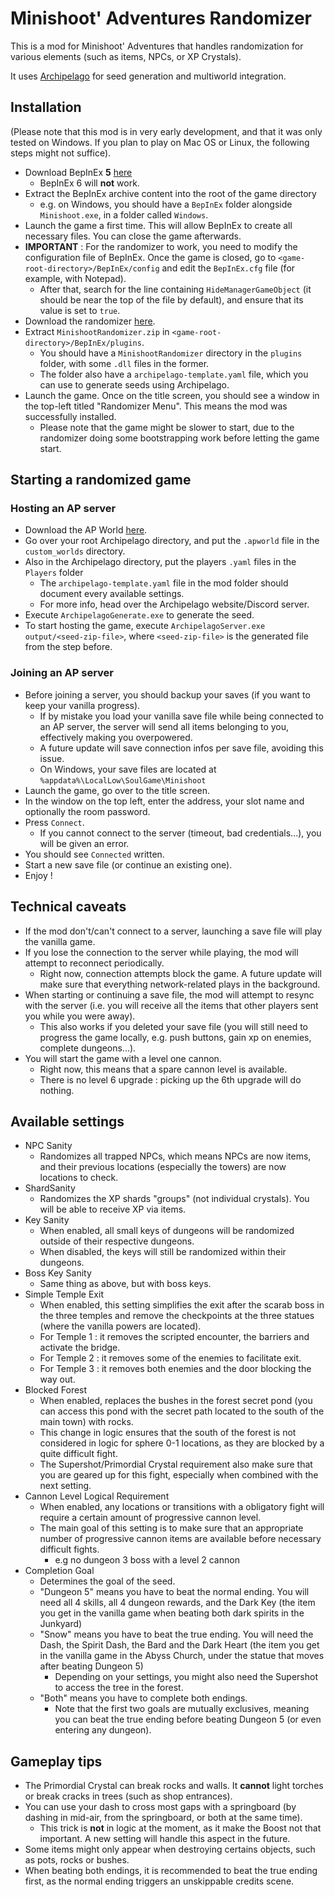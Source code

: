 # Minishoot' Adventures Randomizer

This is a mod for Minishoot' Adventures that handles randomization for various elements (such as items, NPCs, or XP Crystals).

It uses [Archipelago](https://archipelago.gg) for seed generation and multiworld integration.

## Installation

(Please note that this mod is in very early development, and that it was only tested on Windows. If you plan to play on Mac OS or Linux, the following steps might not suffice).

* Download BepInEx **5** [here](https://github.com/BepInEx/BepInEx/releases)
    * BepInEx 6 will **not** work.
* Extract the BepInEx archive content into the root of the game directory
    * e.g. on Windows, you should have a `BepInEx` folder alongside `Minishoot.exe`, in a folder called `Windows`.
* Launch the game a first time. This will allow BepInEx to create all necessary files. You can close the game afterwards.
* **IMPORTANT** : For the randomizer to work, you need to modify the configuration file of BepInEx. Once the game is closed, go to `<game-root-directory>/BepInEx/config` and edit the `BepInEx.cfg` file (for example, with Notepad).
    * After that, search for the line containing `HideManagerGameObject` (it should be near the top of the file by default), and ensure that its value is set to `true`.
* Download the randomizer [here](https://github.com/TheNooodle/MinishootRandomizer/releases).
* Extract `MinishootRandomizer.zip` in `<game-root-directory>/BepInEx/plugins`.
    * You should have a `MinishootRandomizer` directory in the `plugins` folder, with some `.dll` files in the former.
    * The folder also have a `archipelago-template.yaml` file, which you can use to generate seeds using Archipelago.
* Launch the game. Once on the title screen, you should see a window in the top-left titled "Randomizer Menu". This means the mod was successfully installed.
    * Please note that the game might be slower to start, due to the randomizer doing some bootstrapping work before letting the game start.

## Starting a randomized game

### Hosting an AP server

* Download the AP World [here](https://github.com/TheNooodle/Archipelago/releases).
* Go over your root Archipelago directory, and put the `.apworld` file in the `custom_worlds` directory.
* Also in the Archipelago directory, put the players `.yaml` files in the `Players` folder
    * The `archipelago-template.yaml` file in the mod folder should document every available settings.
    * For more info, head over the Archipelago website/Discord server.
* Execute `ArchipelagoGenerate.exe` to generate the seed.
* To start hosting the game, execute `ArchipelagoServer.exe output/<seed-zip-file>`, where `<seed-zip-file>` is the generated file from the step before.

### Joining an AP server

* Before joining a server, you should backup your saves (if you want to keep your vanilla progress).
    * If by mistake you load your vanilla save file while being connected to an AP server, the server will send all items belonging to you, effectively making you overpowered.
    * A future update will save connection infos per save file, avoiding this issue.
    * On Windows, your save files are located at `%appdata%\LocalLow\SoulGame\Minishoot`
* Launch the game, go over to the title screen.
* In the window on the top left, enter the address, your slot name and optionally the room password.
* Press `Connect`.
    * If you cannot connect to the server (timeout, bad credentials...), you will be given an error.
* You should see `Connected` written.
* Start a new save file (or continue an existing one).
* Enjoy !

## Technical caveats

* If the mod don't/can't connect to a server, launching a save file will play the vanilla game.
* If you lose the connection to the server while playing, the mod will attempt to reconnect periodically.
    * Right now, connection attempts block the game. A future update will make sure that everything network-related plays in the background.
* When starting or continuing a save file, the mod will attempt to resync with the server (i.e. you will receive all the items that other players sent you while you were away).
    * This also works if you deleted your save file (you will still need to progress the game locally, e.g. push buttons, gain xp on enemies, complete dungeons...).
* You will start the game with a level one cannon.
    * Right now, this means that a spare cannon level is available.
    * There is no level 6 upgrade : picking up the 6th upgrade will do nothing.

## Available settings

* NPC Sanity
    * Randomizes all trapped NPCs, which means NPCs are now items, and their previous locations (especially the towers) are now locations to check.
* ShardSanity
    * Randomizes the XP shards "groups" (not individual crystals). You will be able to receive XP via items.
* Key Sanity
    * When enabled, all small keys of dungeons will be randomized outside of their respective dungeons.
    * When disabled, the keys will still be randomized within their dungeons.
* Boss Key Sanity
    * Same thing as above, but with boss keys.
* Simple Temple Exit
    * When enabled, this setting simplifies the exit after the scarab boss in the three temples and remove the checkpoints at the three statues (where the vanilla powers are located).
    * For Temple 1 : it removes the scripted encounter, the barriers and activate the bridge.
    * For Temple 2 : it removes some of the enemies to facilitate exit.
    * For Temple 3 : it removes both enemies and the door blocking the way out.
* Blocked Forest
    * When enabled, replaces the bushes in the forest secret pond (you can access this pond with the secret path located to the south of the main town) with rocks.
    * This change in logic ensures that the south of the forest is not considered in logic for sphere 0-1 locations, as they are blocked by a quite difficult fight.
    * The Supershot/Primordial Crystal requirement also make sure that you are geared up for this fight, especially when combined with the next setting.
* Cannon Level Logical Requirement
    * When enabled, any locations or transitions with a obligatory fight will require a certain amount of progressive cannon level.
    * The main goal of this setting is to make sure that an appropriate number of progressive cannon items are available before necessary difficult fights.
        * e.g no dungeon 3 boss with a level 2 cannon
* Completion Goal
    * Determines the goal of the seed.
    * "Dungeon 5" means you have to beat the normal ending. You will need all 4 skills, all 4 dungeon rewards, and the Dark Key (the item you get in the vanilla game when beating both dark spirits in the Junkyard)
    * "Snow" means you have to beat the true ending. You will need the Dash, the Spirit Dash, the Bard and the Dark Heart (the item you get in the vanilla game in the Abyss Church, under the statue that moves after beating Dungeon 5)
        * Depending on your settings, you might also need the Supershot to access the tree in the forest.
    * "Both" means you have to complete both endings.
        * Note that the first two goals are mutually exclusives, meaning you can beat the true ending before beating Dungeon 5 (or even entering any dungeon).

## Gameplay tips

* The Primordial Crystal can break rocks and walls. It **cannot** light torches or break cracks in trees (such as shop entrances).
* You can use your dash to cross most gaps with a springboard (by dashing in mid-air, from the springboard, or both at the same time).
    * This trick is **not** in logic at the moment, as it make the Boost not that important. A new setting will handle this aspect in the future.
* Some items might only appear when destroying certains objects, such as pots, rocks or bushes.
* When beating both endings, it is recommended to beat the true ending first, as the normal ending triggers an unskippable credits scene.
